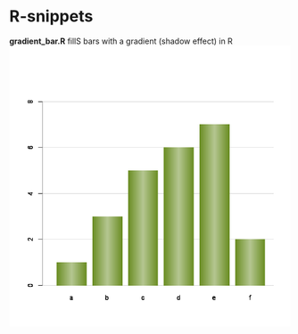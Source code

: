 # R-snippets


__gradient_bar.R__  fillS bars with a gradient (shadow effect) in R
![gradien_bar](/images/BarPlot_gradient_color.png)
